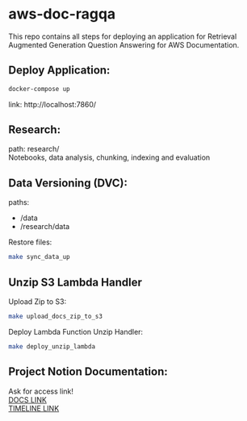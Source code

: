 # aws-doc-ragqa
This repo contains all steps for deploying an application for Retrieval Augmented Generation Question Answering for AWS Documentation.

## Deploy Application:  

```bash
docker-compose up
```
link: http://localhost:7860/

## Research:  
path: research/  
Notebooks, data analysis, chunking, indexing and evaluation  

## Data Versioning (DVC):  
paths:  
- /data  
- /research/data  

Restore files:
```bash
make sync_data_up
```

## Unzip S3 Lambda Handler
Upload Zip to S3:
```bash
make upload_docs_zip_to_s3
```

Deploy Lambda Function Unzip Handler:
```bash
make deploy_unzip_lambda
```

## Project Notion Documentation:
Ask for access link!  
[DOCS LINK](docs/Search_Documentation_Tool_POC.md)  
[TIMELINE LINK](images/timeline.png)